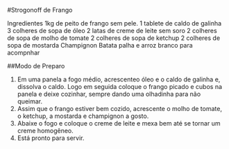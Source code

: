 #Strogonoff de Frango
  
  Ingredientes
   1kg de peito de frango sem pele.
   1 tablete de caldo de galinha
   3 colheres de sopa de óleo
   2 latas de creme de leite sem soro
   2 colheres de sopa de molho de tomate
   2 colheres de sopa de ketchup
   2 colheres de sopa de mostarda
   Champignon
   Batata palha e arroz branco para acompnhar
   
##Modo de Preparo
 
  1. Em uma panela a fogo médio, acrescenteo óleo e o caldo de galinha e, dissolva o caldo. Logo em seguida coloque o frango picado e cubos na panela e deixe cozinhar, sempre dando uma olhadinha para não queimar.
  2. Assim que o frango estiver bem cozido, acrescente o molho de tomate, o ketchup, a mostarda e champignon a gosto.
  3. Abaixe o fogo e coloque o creme de leite e mexa bem até se tornar um creme homogêneo.
  4. Está pronto para servir.

